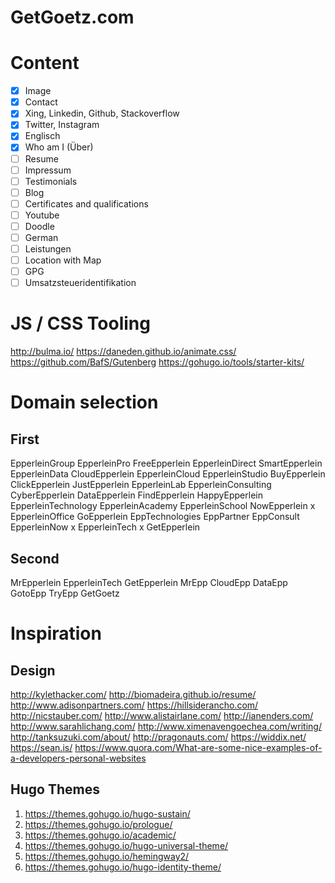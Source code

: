 GetGoetz.com
======

# Content

- [x] Image
- [x] Contact
- [x] Xing, Linkedin, Github, Stackoverflow
- [x] Twitter, Instagram
- [x] Englisch
- [x] Who am I (Über)
- [ ] Resume
- [ ] Impressum
- [ ] Testimonials
- [ ] Blog
- [ ] Certificates and qualifications
- [ ] Youtube
- [ ] Doodle
- [ ] German
- [ ] Leistungen
- [ ] Location with Map
- [ ] GPG
- [ ] Umsatzsteueridentifikation

# JS / CSS Tooling

http://bulma.io/
https://daneden.github.io/animate.css/
https://github.com/BafS/Gutenberg
https://gohugo.io/tools/starter-kits/

# Domain selection

## First

EpperleinGroup
EpperleinPro
FreeEpperlein
EpperleinDirect
SmartEpperlein
EpperleinData
CloudEpperlein
EpperleinCloud
EpperleinStudio
BuyEpperlein
ClickEpperlein
JustEpperlein
EpperleinLab
EpperleinConsulting
CyberEpperlein
DataEpperlein
FindEpperlein
HappyEpperlein
EpperleinTechnology
EpperleinAcademy
EpperleinSchool
NowEpperlein
x EpperleinOffice
GoEpperlein
EppTechnologies
EppPartner
EppConsult
EpperleinNow
x EpperleinTech
x GetEpperlein

## Second

MrEpperlein
EpperleinTech
GetEpperlein
MrEpp
CloudEpp
DataEpp
GotoEpp
TryEpp
GetGoetz

# Inspiration

## Design

http://kylethacker.com/
http://biomadeira.github.io/resume/
http://www.adisonpartners.com/
https://hillsiderancho.com/
http://nicstauber.com/
http://www.alistairlane.com/
http://ianenders.com/
http://www.sarahlichang.com/
http://www.ximenavengoechea.com/writing/
http://tanksuzuki.com/about/
http://pragonauts.com/
https://widdix.net/
https://sean.is/
https://www.quora.com/What-are-some-nice-examples-of-a-developers-personal-websites

## Hugo Themes

1. https://themes.gohugo.io/hugo-sustain/
2. https://themes.gohugo.io/prologue/
3. https://themes.gohugo.io/academic/
4. https://themes.gohugo.io/hugo-universal-theme/
5. https://themes.gohugo.io/hemingway2/
6. https://themes.gohugo.io/hugo-identity-theme/
